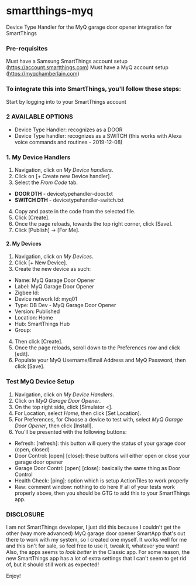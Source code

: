 # smartthings-myq
Device Type Handler for the MyQ garage door opener integration for SmartThings

### Pre-requisites
Must have a Samsung SmartThings account setup (https://account.smartthings.com)
Must have a MyQ account setup (https://myqchamberlain.com)

### To integrate this into SmartThings, you'll follow these steps:
Start by logging into to your SmartThings account

### 2 AVAILABLE OPTIONS
- Device Type Handler: recognizes as a DOOR
- Device Type handler: recognizes as a SWITCH (this works with Alexa voice commands and routines - 2019-12-08)

### 1. My Device Handlers
1. Navigation, click on _My Device handlers_.
2. Click on [+ Create new Device handler].
3. Select the _From Code_ tab.
  - **DOOR DTH**  - devicetypehandler-door.txt
  - **SWITCH DTH**  - devicetypehandler-switch.txt
4. Copy and paste in the code from the selected file.
5. Click [Create].
6. Once the page reloads, towards the top right corner, click [Save].
7. Click [Publish] -> [For Me].

#### 2. My Devices
1. Navigation, click on _My Devices_.
2. Click [+ New Device].
3. Create the new device as such:
  - Name: MyQ Garage Door Opener
  - Label: MyQ Garage Door Opener
  - Zigbee Id: <blank>
  - Device network Id: myq01
  - Type: DB Dev - MyQ Garage Door Opener
  - Version: Published
  - Location: Home
  - Hub: SmartThings Hub
  - Group: <blank>
4. Then click [Create].
5. Once the page reloads, scroll down to the Preferences row and click [edit].
6. Populate your MyQ Username/Email Address and MyQ Password, then click [Save].

### Test MyQ Device Setup
1. Navigation, click on _My Device Handlers_.
2. Click on _MyQ Garage Door Opener_.
3. On the top right side, click [Simulator <].
4. For Location, select _Home_, then click [Set Location].
5. For Preferences, for Choose a device to test with, select _MyQ Garage Door Opener_, then click [Install].
6. You'll be presented with the following buttons:
- Refresh: [refresh]: this button will query the status of your garage door (open, closed)
- Door Control: [open] [close]: these buttons will either open or close your garage door opener
- Garage Door Contrl: [open] [close]: basically the same thing as Door Control
- Health Check: [ping]: option which is setup ActionTiles to work properly
- Raw: comment window: nothing to do here
If all of your tests work properly above, then you should be GTG to add this to your SmartThings app.

### DISCLOSURE
I am not SmartThings developer, I just did this because I couldn't get the other (way more advanced) MyQ garage door opener SmartApp that's out there to work with my system, so I created one myself.  It works well for me and this isn't for sale, so feel free to use it, tweak it, whatever you want!
Also, the apps seems to _look better_ in the Classic app.  For some reason, the new SmartThings app has a lot of extra settings that I can't seem to get rid of, but it should still work as expected!

Enjoy!
